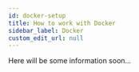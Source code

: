 ```yaml
---
id: docker-setup
title: How to work with Docker
sidebar_label: Docker
custom_edit_url: null
---
```


Here will be some information soon...

